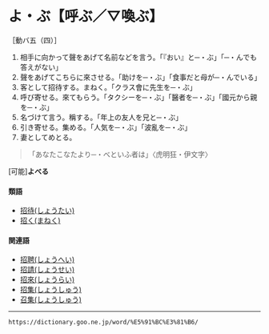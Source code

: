 # よ・ぶ【呼ぶ／▽喚ぶ】
［動バ五（四）］
1.  相手に向かって聲をあげて名前などを言う。「『おい』と─・ぶ」「─・んでも答えがない」
2.  聲をあげてこちらに來させる。「助けを─・ぶ」「食事だと母が─・んでいる」
3.  客として招待する。まねく。「クラス會に先生を─・ぶ」
4.  呼び寄せる。來てもらう。「タクシーを─・ぶ」「醫者を─・ぶ」「國元から親を─・ぶ」
5.  名づけて言う。稱する。「年上の友人を兄と─・ぶ」
6.  引き寄せる。集める。「人気を─・ぶ」「波亂を─・ぶ」
7.  妻としてめとる。    
>「あなたこなたより─・べといふ者は」〈虎明狂・伊文字〉
        

\[可能\]**よべる**

#### 類語

-   [招待(しょうたい)](https://dictionary.goo.ne.jp/word/%E6%8B%9B%E5%BE%85/#jn-109264)
-   [招く(まねく)](https://dictionary.goo.ne.jp/word/%E6%8B%9B%E3%81%8F_%28%E3%81%BE%E3%81%AD%E3%81%8F%29/#jn-209325)

#### 関連語

-   [招聘(しょうへい)](https://dictionary.goo.ne.jp/word/%E6%8B%9B%E8%81%98/#jn-110015)
-   [招請(しょうせい)](https://dictionary.goo.ne.jp/word/%E6%8B%9B%E8%AB%8B/#jn-109072)
-   [招來(しょうらい)](https://dictionary.goo.ne.jp/word/%E6%8B%9B%E6%9D%A5/#jn-110407)
-   [招集(しょうしゅう)](https://dictionary.goo.ne.jp/word/%E6%8B%9B%E9%9B%86/#jn-108718)
-   [召集(しょうしゅう)](https://dictionary.goo.ne.jp/word/%E5%8F%AC%E9%9B%86/#jn-108717)

---
`https://dictionary.goo.ne.jp/word/%E5%91%BC%E3%81%B6/`